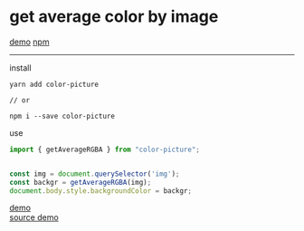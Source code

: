 # get average color by image
[demo](https://bad4iz.github.io/demo-color-picture/)
[npm](https://www.npmjs.com/package/color-picture)

--- 
install

```
yarn add color-picture

// or

npm i --save color-picture

```

use
```javascript
import { getAverageRGBA } from "color-picture";


const img = document.querySelector('img');
const backgr = getAverageRGBA(img);
document.body.style.backgroundColor = backgr;
```
[demo](https://bad4iz.github.io/demo-color-picture/)  
[source demo](https://github.com/bad4iz/demo-color-picture)
